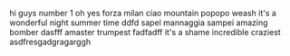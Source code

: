 hi guys
number 1
oh yes
forza milan
ciao
mountain
popopo
weash
it's a wonderful night
summer time
ddfd
sapel
mannaggia sampei
amazing
bomber
dasfff
amaster
trumpest
fadfadff
it's a shame
incredible
craziest
asdfresgadgragarggh
